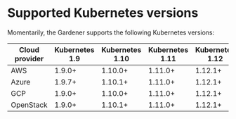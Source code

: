 # Supported Kubernetes versions

Momentarily, the Gardener supports the following Kubernetes versions:

| Cloud provider | Kubernetes 1.9 | Kubernetes 1.10 | Kubernetes 1.11 | Kubernetes 1.12 |
| -------------- | -------------- | --------------- | --------------- | --------------- |
| AWS            | 1.9.0+         | 1.10.0+         | 1.11.0+         | 1.12.1+         |
| Azure          | 1.9.7+         | 1.10.1+         | 1.11.0+         | 1.12.1+         |
| GCP            | 1.9.0+         | 1.10.0+         | 1.11.0+         | 1.12.1+         |
| OpenStack      | 1.9.0+         | 1.10.1+         | 1.11.0+         | 1.12.1+         |
